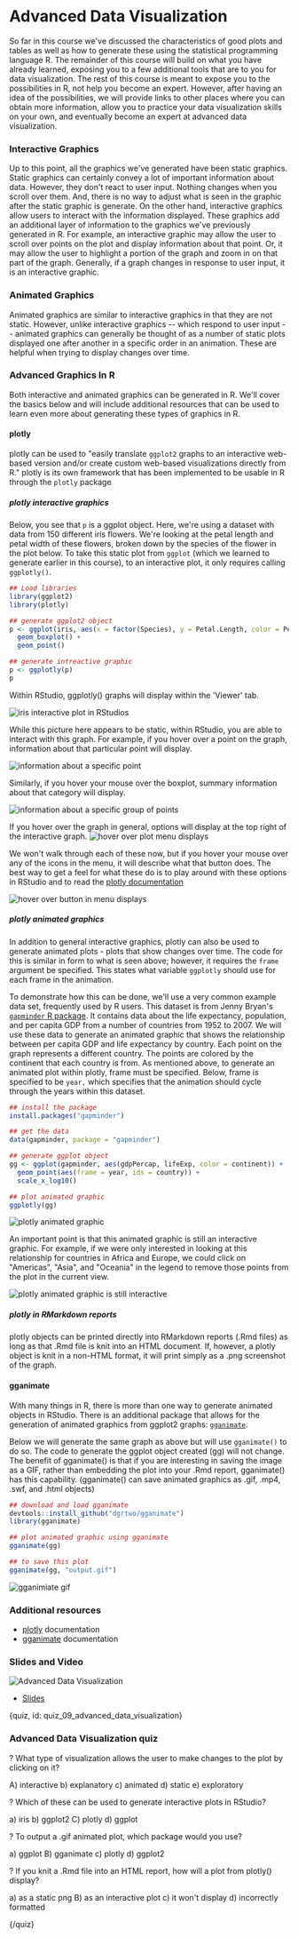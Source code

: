 # Advanced Data Visualization

So far in this course we've discussed the characteristics of good plots and tables as well as how to generate these using the statistical programming language R. The remainder of this course will build on what you have already learned, exposing you to a few additional tools that are to you for data visualization. The rest of this course is meant to expose you to the possibilities in R, not help you become an expert. However, after having an idea of the possibilities, we will provide links to other places where you can obtain more information, allow you to practice your data visualization skills on your own, and eventually become an expert at advanced data visualization.

### Interactive Graphics

Up to this point, all the graphics we've generated have been static graphics. Static graphics can certainly convey a lot of important information about data. However, they don't react to user input. Nothing changes when you scroll over them. And, there is no way to adjust what is seen in the graphic after the static graphic is generate. On the other hand, interactive graphics allow users to interact with the information displayed. These graphics add an additional layer of information to the graphics we've previously generated in R. For example, an interactive graphic may allow the user to scroll over points on the plot and display information about that point. Or, it may allow the user to highlight a portion of the graph and zoom in on that part of the graph. Generally, if a graph changes in response to user input, it is an interactive graphic.

### Animated Graphics

Animated graphics are similar to interactive graphics in that they are not static. However, unlike interactive graphics -- which respond to user input -- animated graphics can generally be thought of as a number of static plots displayed one after another in a specific order in an animation. These are helpful when trying to display changes over time. 

### Advanced Graphics In R

Both interactive and animated graphics can be generated in R. We'll cover the basics below and will include additional resources that can be used to learn even more about generating these types of graphics in R.

#### plotly

plotly can be used to "easily translate `ggplot2` graphs to an interactive web-based version and/or create custom web-based visualizations directly from R." plotly is its own framework that has been implemented to be usable in R through the `plotly` package

##### plotly interactive graphics

Below, you see that `p` is a ggplot object. Here, we're using a dataset with data from 150 different iris flowers. We're looking at the petal length and petal width of these flowers, broken down by the species of the flower in the plot below. To take this static plot from `ggplot` (which we learned to generate earlier in this course),  to an interactive plot, it only requires calling `ggplotly()`.

```r
## Load libraries
library(ggplot2)
library(plotly)

## generate ggplot2 object
p <- ggplot(iris, aes(x = factor(Species), y = Petal.Length, color = Petal.Width)) +
  geom_boxplot() +
  geom_point()

## generate intreactive graphic
p <- ggplotly(p)
p
```

Within RStudio, ggplotly() graphs will display within the 'Viewer' tab. 

![iris interactive plot in RStudios](images/09_advanced_data_visualization/09_dataviz_advanced_data_visualization-2.png)

While this picture here appears to be static, within RStudio, you are able to interact with this graph. For example, if you hover over a point on the graph, information about that particular point will display.  

![information about a specific point](images/09_advanced_data_visualization/09_dataviz_advanced_data_visualization-3.png)

Similarly, if you hover your mouse over the boxplot, summary information about that category will display.

![information about a specific group of points](images/09_advanced_data_visualization/09_dataviz_advanced_data_visualization-4.png)


If you hover over the graph in general, options will display at the top right of the interactive graph. 
![hover over plot menu displays](images/09_advanced_data_visualization/09_dataviz_advanced_data_visualization-5.png)

We won't walk through each of these now, but if you hover your mouse over any of the icons in the menu, it will describe what that button does. The best way to get a feel for what these do is to play around with these options in RStudio and to read the [plotly documentation](https://plotly-book.cpsievert.me/)

![hover over button in menu displays](images/09_advanced_data_visualization/09_dataviz_advanced_data_visualization-6.png)



##### plotly animated graphics
 
In addition to general interactive graphics, plotly can also be used to generate animated plots - plots that show changes over time. The code for this is similar in form to what is seen above; however, it requires the `frame` argument be specified. This states what variable `ggplotly` should use for each frame in the animation. 

To demonstrate how this can be done, we'll use a very common example data set, frequently used by R users. This dataset is from Jenny Bryan's [`gapminder` R package](https://cran.r-project.org/web/packages/gapminder/index.html). It contains data about the life expectancy, population, and per capita GDP from a number of countries from 1952 to 2007. We will use these data to generate an animated graphic that shows the relationship between per capita GDP and life expectancy by country. Each point on the graph represents a different country. The points are colored by the continent that each country is from. As mentioned above, to generate an animated plot within plotly, frame must be specified. Below, frame is specified to be `year,` which specifies that the animation should cycle through the years within this dataset.

```r
## install the package 
install.packages("gapminder")

## get the data
data(gapminder, package = "gapminder")

## generate ggplot object
gg <- ggplot(gapminder, aes(gdpPercap, lifeExp, color = continent)) +
  geom_point(aes(frame = year, ids = country)) +
  scale_x_log10()

## plot animated graphic
ggplotly(gg)

```

![plotly animated graphic](images/09_advanced_data_visualization/09_dataviz_advanced_data_visualization-8.png)

An important point is that this animated graphic is still an interactive graphic. For example, if we were only interested in looking at this relationship for countries in Africa and Europe, we could click on "Americas", "Asia", and "Oceania" in the legend to remove those points from the plot in the current view. 

![plotly animated graphic is still interactive](images/09_advanced_data_visualization/09_dataviz_advanced_data_visualization-9.png)

##### plotly in RMarkdown reports

plotly objects can be printed directly into RMarkdown reports (.Rmd files) as long as that .Rmd file is knit into an HTML document. If, however, a plotly object is knit in a non-HTML format, it will print simply as a .png screenshot of the graph.


#### gganimate

With many things in R, there is more than one way to generate animated objects in RStudio. There is an additional package that allows for the generation of animated graphics from ggplot2 graphs: [`gganimate`](https://github.com/dgrtwo/gganimate).

Below we will generate the same graph as above but will use `gganimate()` to do so. The code to generate the ggplot object created (gg) will not change. The benefit of gganimate() is that if you are interesting in saving the image as a GIF, rather than embedding the plot into your .Rmd report, gganimate() has this capability. (gganimate() can save animated graphics as .gif, .mp4, .swf, and .html objects)

```r
## download and load gganimate 
devtools::install_github("dgrtwo/gganimate")
library(gganimate)

## plot animated graphic using gganimate
gganimate(gg)

## to save this plot
gganimate(gg, "output.gif")

```

![gganimiate gif](https://www.youtube.com/watch?v=BMVslCR35uQ)


### Additional resources

* [plotly](https://plotly-book.cpsievert.me/) documentation
* [gganimate](https://github.com/dgrtwo/gganimate) documentation


### Slides and Video
  
![Advanced Data Visualization](https://www.youtube.com/watch?v=BMVslCR35uQ)
  
  * [Slides](https://docs.google.com/presentation/d/1akxwxd52on22B7uUhZTUi1oHJ6PSDicdVchjmVynhr0/edit?usp=sharing)
  
  
{quiz, id: quiz_09_advanced_data_visualization}
  
### Advanced Data Visualization quiz
  
? What type of visualization allows the user to make changes to the plot by clicking on it?
  
A) interactive
b) explanatory
c) animated
d) static
e) exploratory

? Which of these can be used to generate interactive plots in RStudio?

a) iris
b) ggplot2
C) plotly
d) ggplot

? To output a .gif animated plot, which package would you use? 

a) ggplot
B) gganimate
c) plotly
d) ggplot2

? If you knit a .Rmd file into an HTML report, how will a plot from plotly() display?

a) as a static png
B) as an interactive plot
c) it won't display
d) incorrectly formatted

{/quiz}

